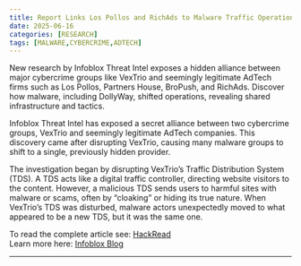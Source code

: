 ```yaml
---
title: Report Links Los Pollos and RichAds to Malware Traffic Operations
date: 2025-06-16
categories: [RESEARCH]
tags: [MALWARE,CYBERCRIME,ADTECH]
---
```


New research by Infoblox Threat Intel exposes a hidden alliance between major cybercrime groups like VexTrio and seemingly legitimate AdTech firms such as Los Pollos, Partners House, BroPush, and RichAds. Discover how malware, including DollyWay, shifted operations, revealing shared infrastructure and tactics.

Infoblox Threat Intel has exposed a secret alliance between two cybercrime groups, VexTrio and seemingly legitimate AdTech companies. This discovery came after disrupting VexTrio, causing many malware groups to shift to a single, previously hidden provider.

The investigation began by disrupting VexTrio’s Traffic Distribution System (TDS). A TDS acts like a digital traffic controller, directing website visitors to the content. However, a malicious TDS sends users to harmful sites with malware or scams, often by “cloaking” or hiding its true nature. When VexTrio’s TDS was disturbed, malware actors unexpectedly moved to what appeared to be a new TDS, but it was the same one.

To read the complete article see: [HackRead](https://hackread.com/report-links-los-pollos-richads-malware-traffic-op/)  
Learn more here: [Infoblox Blog](https://blogs.infoblox.com/threat-intelligence/vexing-and-vicious-the-eerie-relationship-between-wordpress-hackers-and-an-adtech-cabal/)  

---
